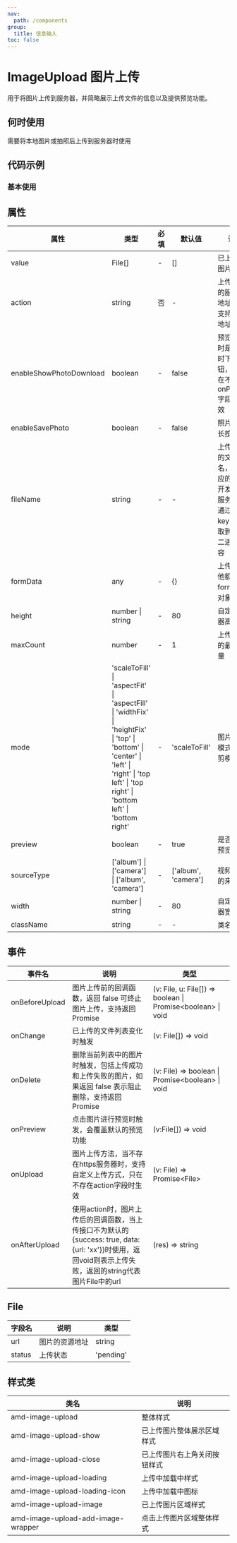 ```yaml
---
nav:
  path: /components
group:
  title: 信息输入
toc: false
---
```


# ImageUpload 图片上传

用于将图片上传到服务器，并简略展示上传文件的信息以及提供预览功能。

## 何时使用

需要将本地图片或拍照后上传到服务器时使用

## 代码示例
### 基本使用

<code src='../../demo/pages/ImageUpload'></code>

## 属性 

| 属性 | 类型 | 必填 | 默认值 | 说明 |
| -----|-----|-----|-----|----- |
| value | File[] | - | [] | 已上传的图片列表 |
| action | string | 否 | - | 上传图片的服务器地址，只支持https地址 |
| enableShowPhotoDownload | boolean | - | false | 预览图片时是否暂时下载按钮，只有在不存在onPreview字段时生效 |
| enableSavePhoto | boolean | - | false | 照片支持长按下载 |
| fileName | string | - | - | 上传图片的文件名，即对应的 key，开发者在服务器端通过这个 key 可以获取到图片二进制内容 |
| formData | any | - | {} | 上传时其他额外的 form 数据对象。 |
| height | number &verbar; string | - | 80 | 自定义容器高度 |
| maxCount | number | - | 1 | 上传图片的最大数量 |
| mode | 'scaleToFill' &verbar; 'aspectFit' &verbar; 'aspectFill' &verbar; 'widthFix' &verbar; 'heightFix' &verbar; 'top' &verbar; 'bottom' &verbar; 'center' &verbar; 'left' &verbar; 'right' &verbar; 'top left' &verbar; 'top right' &verbar; 'bottom left' &verbar; 'bottom right' | - | 'scaleToFill' | 图片缩放模式和裁剪模式 |
| preview | boolean | - | true | 是否支持预览 |
| sourceType | ['album'] &verbar; ['camera'] &verbar; ['album', 'camera'] | - | ['album', 'camera'] | 视频选择的来源 |
| width | number &verbar; string | - | 80 | 自定义容器宽度 |
| className | string | - | - | 类名 |

## 事件 


| 事件名 | 说明 | 类型 |
| -----|-----|----- |
| onBeforeUpload | 图片上传前的回调函数，返回 false 可终止图片上传，支持返回 Promise | (v: File, u: File[]) => boolean &verbar; Promise\<boolean\> &verbar; void |
| onChange | 已上传的文件列表变化时触发 | (v: File[]) => void |
| onDelete | 删除当前列表中的图片时触发，包括上传成功和上传失败的图片，如果返回 false 表示阻止删除，支持返回 Promise | (v: File) => boolean &verbar; Promise\<boolean\> &verbar; void |
| onPreview | 点击图片进行预览时触发，会覆盖默认的预览功能 | (v:File[]) => void |
| onUpload | 图片上传方法，当不存在https服务器时，支持自定义上传方式，只在不存在action字段时生效 | (v: File) => Promise\<File\> |
| onAfterUpload | 使用action时，图片上传后的回调函数，当上传接口不为默认的{success: true, data: {url: 'xx'}}时使用，返回void则表示上传失败，返回的string代表图片File中的url | (res) => string |

## File

| 字段名 | 说明 | 类型 |
| -----|-----|----- |
| url | 图片的资源地址 | string |
| status | 上传状态 | 'pending' | 'done' | 'error' |

## 样式类 

| 类名 | 说明 |
| -----|----- |
| amd-image-upload | 整体样式 |
| amd-image-upload-show | 已上传图片整体展示区域样式 |
| amd-image-upload-close | 已上传图片右上角关闭按钮样式 |
| amd-image-upload-loading | 上传中加载中样式 |
| amd-image-upload-loading-icon | 上传中加载中图标 |
| amd-image-upload-image | 已上传图片区域样式 |
| amd-image-upload-add-image-wrapper | 点击上传图片区域整体样式 |